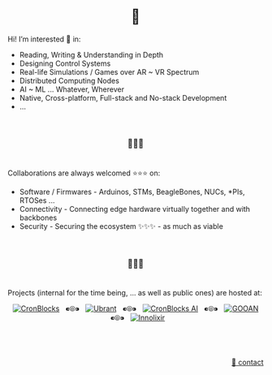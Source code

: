 <h1 align="center">👋</h1>

Hi! I’m interested 👀 in:
  
  - Reading, Writing & Understanding in Depth
  - Designing Control Systems
  - Real-life Simulations / Games over AR ~ VR Spectrum
  - Distributed Computing Nodes
  - AI ~ ML ... Whatever, Wherever
  - Native, Cross-platform, Full-stack and No-stack Development
  - ...


&nbsp;

<h3 align="center">💞️💞️💞️</h3>

# 

Collaborations are always welcomed :star::star::star: on:
  - Software / Firmwares - Arduinos, STMs, BeagleBones, NUCs, \*PIs, RTOSes ...
  - Connectivity - Connecting edge hardware virtually together and with backbones
  - Security - Securing the ecosystem ✨✨✨ - as much as viable


&nbsp;

<h3 align="center">🌱🌱🌱</h3>

# 

Projects (internal for the time being, ... as well as public ones) are hosted at:

<p align="center">
  <a href="https://github.com/cronblocks"><img src="https://avatars.githubusercontent.com/u/86520771?s=28&v=4" alt="CronBlocks" /></a>
  &nbsp;&nbsp;⁌⦾⁍&nbsp;&nbsp;
  <a href="https://github.com/ubrant"><img src="https://avatars.githubusercontent.com/u/87671848?s=28&v=4" alt="Ubrant" /></a>
  &nbsp;&nbsp;⁌⦾⁍&nbsp;&nbsp;
  <a href="https://github.com/cronblocks-ai"><img src="https://avatars.githubusercontent.com/u/103107980?s=28&v=4" alt="CronBlocks AI" /></a>
  &nbsp;&nbsp;⁌⦾⁍&nbsp;&nbsp;
  <a href="https://github.com/gooan"><img src="https://avatars.githubusercontent.com/u/87671960?s=28&v=4" alt="GOOAN" /></a>
  &nbsp;&nbsp;⁌⦾⁍&nbsp;&nbsp;
  <a href="https://github.com/innolixir"><img src="https://avatars.githubusercontent.com/u/85053112?s=28&v=4" alt="Innolixir" /></a>
</p>

&nbsp;

# 
<p align="right"><a href="mailto:anti.qazi@gmail.com">&#128231; contact</a></p>
